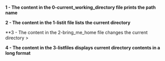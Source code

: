 **1 - The content in the 0-current_working_directory file prints the path name**
>
**2 - The content in the 1-listit file  lists the current directory**
>
**3 - The content in the 2-bring_me_home file changes the current directory >
>
**4 - The content in the 3-listfiles displays current directory contents in a long format**
